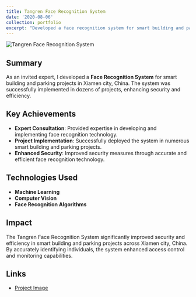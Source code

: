 ```yaml
---
title: Tangren Face Recognition System
date: '2020-08-06'
collection: portfolio
excerpt: "Developed a face recognition system for smart building and parking projects in Xiamen city, China, resulting in the successful implementation of numerous projects. <br/><img src='/images/portfolio/tengren.png' width='300'>"
---
```


![Tangren Face Recognition System](../../images/portfolio/tengren.png)

## Summary
As an invited expert, I developed a **Face Recognition System** for smart building and parking projects in Xiamen city, China. The system was successfully implemented in dozens of projects, enhancing security and efficiency.

## Key Achievements
- **Expert Consultation**: Provided expertise in developing and implementing face recognition technology.
- **Project Implementation**: Successfully deployed the system in numerous smart building and parking projects.
- **Enhanced Security**: Improved security measures through accurate and efficient face recognition technology.

## Technologies Used
- **Machine Learning**
- **Computer Vision**
- **Face Recognition Algorithms**

## Impact
The Tangren Face Recognition System significantly improved security and efficiency in smart building and parking projects across Xiamen city, China. By accurately identifying individuals, the system enhanced access control and monitoring capabilities.

## Links
- [Project Image](../files/projects/tangrem/tangrem.png) <!-- Replace with the actual image if available -->
